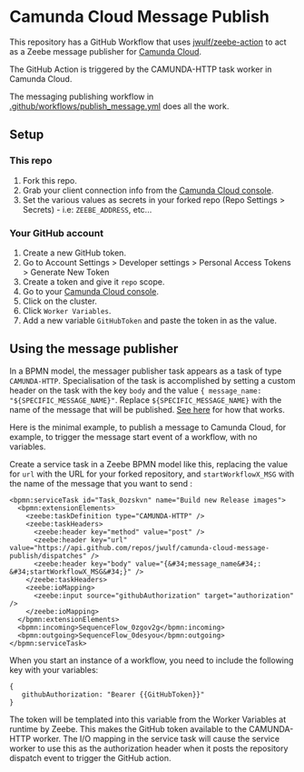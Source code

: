 # Camunda Cloud Message Publish

This repository has a GitHub Workflow that uses [jwulf/zeebe-action](https://github.com/jwulf/zeebe-action) to act as a Zeebe message publisher for [Camunda Cloud](https://camunda.io).

The GitHub Action is triggered by the CAMUNDA-HTTP task worker in Camunda Cloud.

The messaging publishing workflow in [.github/workflows/publish_message.yml](.github/workflows/publish_message.yml) does all the work.

## Setup

### This repo

1. Fork this repo.
2. Grab your client connection info from the [Camunda Cloud console](https://console.cloud.camunda.io/).
3. Set the various values as secrets in your forked repo (Repo Settings > Secrets) - i.e: `ZEEBE_ADDRESS`, etc...

### Your GitHub account

1. Create a new GitHub token.
  1. Go to Account Settings > Developer settings > Personal Access Tokens > Generate New Token
  2. Create a token and give it `repo` scope.
2. Go to your [Camunda Cloud console](https://console.cloud.camunda.io/).
3. Click on the cluster.
4. Click `Worker Variables`.
5. Add a new variable `GitHubToken` and paste the token in as the value.

## Using the message publisher

In a BPMN model, the messager publisher task appears as a task of type `CAMUNDA-HTTP`. Specialisation of the task is accomplished by setting a custom header on the task with the key `body` and the value `{ message_name: "${SPECIFIC_MESSAGE_NAME}"`. Replace `${SPECIFIC_MESSAGE_NAME}` with the name of the message that will be published. [See here](https://github.com/zeebe-io/zeebe-http-worker/issues/45#issuecomment-577532830) for how that works.

Here is the minimal example, to publish a message to Camunda Cloud, for example, to trigger the message start event of a workflow, with no variables.

Create a service task in a Zeebe BPMN model like this, replacing the value for `url` with the URL for your forked repository, and `startWorkflowX_MSG` with the name of the message that you want to send :

```
<bpmn:serviceTask id="Task_0ozskvn" name="Build new Release images">
  <bpmn:extensionElements>
    <zeebe:taskDefinition type="CAMUNDA-HTTP" />
    <zeebe:taskHeaders>
      <zeebe:header key="method" value="post" />
      <zeebe:header key="url" value="https://api.github.com/repos/jwulf/camunda-cloud-message-publish/dispatches" />
      <zeebe:header key="body" value="{&#34;message_name&#34;: &#34;startWorkflowX_MSG&#34;}" />
    </zeebe:taskHeaders>
    <zeebe:ioMapping>
      <zeebe:input source="githubAuthorization" target="authorization" />
    </zeebe:ioMapping>
  </bpmn:extensionElements>
  <bpmn:incoming>SequenceFlow_0zgov2g</bpmn:incoming>
  <bpmn:outgoing>SequenceFlow_0desyou</bpmn:outgoing>
</bpmn:serviceTask>
```

When you start an instance of a workflow, you need to include the following key with your variables:

```
{
   githubAuthorization: "Bearer {{GitHubToken}}"
}
```

The token will be templated into this variable from the Worker Variables at runtime by Zeebe. This makes the GitHub token available to the CAMUNDA-HTTP worker.  The I/O mapping in the service task will cause the service worker to use this as the authorization header when it  posts the repository dispatch event to trigger the GitHub action.
